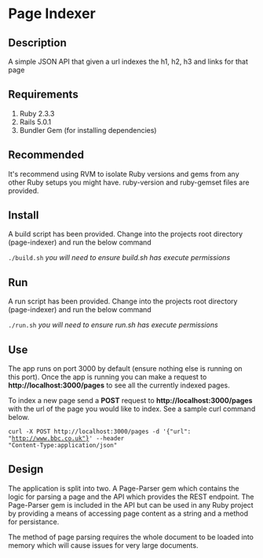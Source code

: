 Page Indexer
===

## Description
A simple JSON API that given a url indexes the h1, h2, h3 and links for that page

## Requirements
1. Ruby 2.3.3
2. Rails 5.0.1
3. Bundler Gem (for installing dependencies)

## Recommended
It's recommend using RVM to isolate Ruby versions and gems from any other Ruby setups you might have. ruby-version and ruby-gemset files are provided.

## Install
A build script has been provided. Change into the projects root directory (page-indexer) and run the below command

<code>./build.sh</code>
*you will need to ensure build.sh has execute permissions*

## Run
A run script has been provided. Change into the projects root directory (page-indexer) and run the below command

<code>./run.sh</code>
*you will need to ensure run.sh has execute permissions*

## Use
The app runs on port 3000 by default (ensure nothing else is running on this port).
Once the app is running you can make a request to **http://localhost:3000/pages** to see all the currently indexed pages.

To index a new page send a **POST** request to **http://localhost:3000/pages** with the url of the page you would like to index. See a sample curl command below.

<code>curl -X POST http://localhost:3000/pages -d '{"url": "http://www.bbc.co.uk"}' --header "Content-Type:application/json"</code>

## Design
The application is split into two. A Page-Parser gem which contains the logic for parsing a page and the API which provides the REST endpoint. The Page-Parser gem is included in the API but can be used in any Ruby project by providing a means of accessing page content as a string and a method for persistance.

The method of page parsing requires the whole document to be loaded into memory which will cause issues for very large documents.

